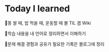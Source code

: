 # Today I learned

📌똥 쌀 때, 밥 먹을 때, 운동할 때 볼 TIL 겸 Wiki

📌학습 내용을 내 언어로 정리하면서 이해하기

📌문제 해결 경험과 공유가 필요한 기록은 블로그에 정리
